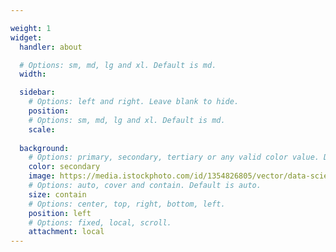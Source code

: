 ```yaml
---

weight: 1
widget:
  handler: about

  # Options: sm, md, lg and xl. Default is md.
  width:

  sidebar:
    # Options: left and right. Leave blank to hide.
    position:
    # Options: sm, md, lg and xl. Default is md.
    scale:
  
  background:
    # Options: primary, secondary, tertiary or any valid color value. Default is primary.
    color: secondary
    image: https://media.istockphoto.com/id/1354826805/vector/data-science.jpg?s=612x612&w=0&k=20&c=FKYxpsaWX7H5_DEX4t0dV2o837_aqgoavlIRdIz1jwE= 
    # Options: auto, cover and contain. Default is auto.
    size: contain
    # Options: center, top, right, bottom, left.
    position: left
    # Options: fixed, local, scroll.
    attachment: local
---
```

